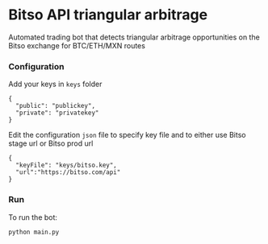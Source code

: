 # Bitso API triangular arbitrage

Automated trading bot that detects triangular arbitrage opportunities on the Bitso exchange for BTC/ETH/MXN routes

### Configuration

Add your keys in `keys` folder

```
{
  "public": "publickey",
  "private": "privatekey"
}
```

Edit the configuration `json` file to specify key file and to either use Bitso stage url or Bitso prod url

```
{
  "keyFile": "keys/bitso.key",
  "url":"https://bitso.com/api"
}
```

### Run

To run the bot:

```
python main.py
```